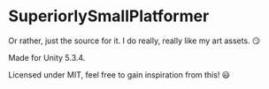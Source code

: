 # SuperiorlySmallPlatformer

Or rather, just the source for it. I do really, really like my art assets. :smirk:

Made for Unity 5.3.4.

Licensed under MIT, feel free to gain inspiration from this! :smiley: